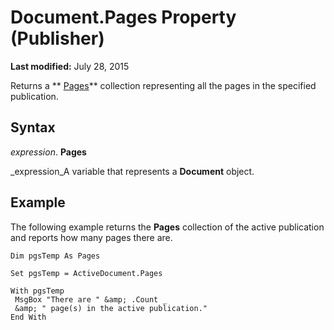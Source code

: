 
# Document.Pages Property (Publisher)

 **Last modified:** July 28, 2015

Returns a  ** [Pages](d6b7262c-015c-dcf3-bff4-0091dd32b78f.md)** collection representing all the pages in the specified publication.

## Syntax

 _expression_. **Pages**

 _expression_A variable that represents a  **Document** object.


## Example

The following example returns the  **Pages** collection of the active publication and reports how many pages there are.


```
Dim pgsTemp As Pages 
 
Set pgsTemp = ActiveDocument.Pages 
 
With pgsTemp 
 MsgBox "There are " &amp; .Count _ 
 &amp; " page(s) in the active publication." 
End With
```


